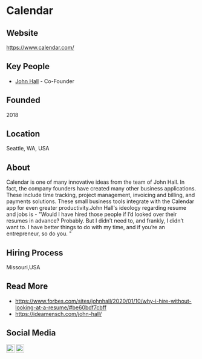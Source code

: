 # Calendar

## Website

https://www.calendar.com/

## Key People

- [John Hall](https://twitter.com/calendar/) - Co-Founder

## Founded

2018

## Location

Seattle, WA, USA

## About

Calendar is one of many innovative ideas from the team of John Hall. In fact, the company founders have created many other business applications. These include time tracking, project management, invoicing and billing, and payments solutions. These small business tools integrate with the Calendar app for even greater productivity.John Hall's ideology regarding resume and jobs is - "Would I have hired those people if I’d looked over their resumes in advance? Probably. But I didn’t need to, and frankly, I didn’t want to. I have better things to do with my time, and if you’re an entrepreneur, so do you. "

## Hiring Process

Missouri,USA

## Read More

- https://www.forbes.com/sites/johnhall/2020/01/10/why-i-hire-without-looking-at-a-resume/#be60bdf7cbff
- https://ideamensch.com/john-hall/

## Social Media

[<img align="left" alt="Calendar | Youtube" width="22px" src="https://www.youtube.com/watch?v=lTnzHxanEwI" />][youtube]
[<img align="left" alt="Calendar | LinkedIn" width="22px" src="https://www.linkedin.com/in/johnhall4"/>][linkedin]

[youtube]: https://www.youtube.com/calendar?sub_confirmation=1
[linkedin]: https://www.linkedin.com/company/calendar/

